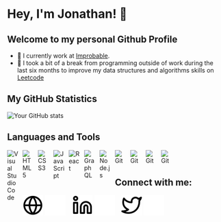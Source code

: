 # Hey, I'm Jonathan! 👋

## Welcome to my personal Github Profile

- 💼 I currently work at [Improbable](https://www.improbable.io).
- 🌱 I took a bit of a break from programming outside of work during the last six months to improve my data structures and algorithms skills on [Leetcode](https://leetcode.com/u/JvW/)

## My GitHub Statistics

![Your GitHub stats](https://github-readme-stats-gold-tau-46.vercel.app/api?username=jonathanvwersch&show_icons=true&theme=radical&&hide=stars,contribs,grade&hide_rank=true)

## Languages and Tools

<img align="left" alt="Visual Studio Code" width="26px" src="https://cdn.jsdelivr.net/gh/devicons/devicon/icons/vscode/vscode-original.svg" style="padding-right:10px;" />
<img align="left" alt="HTML5" width="26px" src="https://cdn.jsdelivr.net/gh/devicons/devicon/icons/html5/html5-original.svg" style="padding-right:10px;" />
<img align="left" alt="CSS3" width="26px" src="https://cdn.jsdelivr.net/gh/devicons/devicon/icons/css3/css3-original.svg" style="padding-right:10px;" />
<img align="left" alt="JavaScript" width="26px" src="https://cdn.jsdelivr.net/gh/devicons/devicon/icons/javascript/javascript-original.svg" style="padding-right:10px;" />
<img align="left" alt="React" width="26px" src="https://cdn.jsdelivr.net/gh/devicons/devicon/icons/react/react-original.svg" style="padding-right:10px;" />
<img align="left" alt="GraphQL" width="26px" src="https://cdn.jsdelivr.net/gh/devicons/devicon/icons/graphql/graphql-plain.svg" style="padding-right:10px;" />
<img align="left" alt="Node.js" width="26px" src="https://cdn.jsdelivr.net/gh/devicons/devicon/icons/nodejs/nodejs-original.svg" style="padding-right:10px;" />
<img align="left" alt="Git" width="26px" src="https://cdn.jsdelivr.net/gh/devicons/devicon/icons/git/git-original.svg" style="padding-right:10px;" />
<img align="left" alt="Git" width="26px" src="https://cdn.jsdelivr.net/gh/devicons/devicon/icons/typescript/typescript-original.svg" style="padding-right:10px;" />
<img align="left" alt="Git" width="26px" src="https://cdn.jsdelivr.net/gh/devicons/devicon/icons/nextjs/nextjs-original.svg" style="padding-right:10px;" />
<img align="left" alt="Git" width="26px" src="https://cdn.jsdelivr.net/gh/devicons/devicon/icons/postgresql/postgresql-original.svg" style="padding-right:10px;" />

<br/><br/>

## Connect with me:

[![website](./img/globe-light.svg)](https://j-vw.com#gh-light-mode-only)
[![website](./img/globe-dark.svg)](https://j-vw.com#gh-dark-mode-only)
&nbsp;&nbsp;
[![website](./img/linkedin-light.svg)](https://linkedin.com/in/jonathan-van-wersch#gh-light-mode-only)
[![website](./img/linkedin-dark.svg)](https://linkedin.com/in/jonathan-van-wersch#gh-dark-mode-only)
&nbsp;&nbsp;
[![website](./img/twitter-light.svg)](https://twitter.com/jonathanvwersch#gh-light-mode-only)
[![website](./img/twitter-dark.svg)](https://twitter.com/jonathanvwersch#gh-dark-mode-only)
